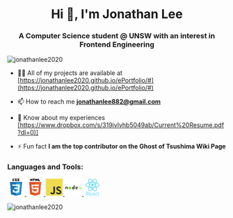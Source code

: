 

<h1 align="center">Hi 👋, I'm Jonathan Lee</h1>
<h3 align="center">A Computer Science student @ UNSW with an interest in Frontend Engineering</h3>

<p align="left"> <img src="https://komarev.com/ghpvc/?username=jonathanlee2020&label=Profile%20views&color=0e75b6&style=flat" alt="jonathanlee2020" /> </p>


- 👨‍💻 All of my projects are available at [https://jonathanlee2020.github.io/ePortfolio/#](https://jonathanlee2020.github.io/ePortfolio/#)

- 📫 How to reach me **jonathanlee882@gmail.com**

- 📄 Know about my experiences [[https://www.dropbox.com/s/319ivlvhb5049ab/Current%20Resume.pdf?dl=0)]](https://www.dropbox.com/s/va369619l31nf4m/currResume.pdf?dl=0)

- ⚡ Fun fact **I am the top contributor on the Ghost of Tsushima Wiki Page**


<h3 align="left">Languages and Tools:</h3>
<p align="left"> <a href="https://www.w3schools.com/css/" target="_blank" rel="noreferrer"> <img src="https://raw.githubusercontent.com/devicons/devicon/master/icons/css3/css3-original-wordmark.svg" alt="css3" width="40" height="40"/> </a> <a href="https://www.w3.org/html/" target="_blank" rel="noreferrer"> <img src="https://raw.githubusercontent.com/devicons/devicon/master/icons/html5/html5-original-wordmark.svg" alt="html5" width="40" height="40"/> </a> <a href="https://developer.mozilla.org/en-US/docs/Web/JavaScript" target="_blank" rel="noreferrer"> <img src="https://raw.githubusercontent.com/devicons/devicon/master/icons/javascript/javascript-original.svg" alt="javascript" width="40" height="40"/> </a> <a href="https://nodejs.org" target="_blank" rel="noreferrer"> <img src="https://raw.githubusercontent.com/devicons/devicon/master/icons/nodejs/nodejs-original-wordmark.svg" alt="nodejs" width="40" height="40"/> </a> <a href="https://reactjs.org/" target="_blank" rel="noreferrer"> <img src="https://raw.githubusercontent.com/devicons/devicon/master/icons/react/react-original-wordmark.svg" alt="react" width="40" height="40"/> </a> </p>

<p><img align="left" src="https://github-readme-stats.vercel.app/api/top-langs?username=jonathanlee2020&show_icons=true&locale=en&layout=compact" alt="jonathanlee2020" /></p>

<!--
**JonathanLee2020/JonathanLee2020** is a ✨ _special_ ✨ repository because its `README.md` (this file) appears on your GitHub profile.

Here are some ideas to get you started:

- 🔭 I’m currently working on ...
- 🌱 I’m currently learning ...
- 👯 I’m looking to collaborate on ...
- 🤔 I’m looking for help with ...
- 💬 Ask me about ...
- 📫 How to reach me: ...
- 😄 Pronouns: ...
- ⚡ Fun fact: ...
-->

